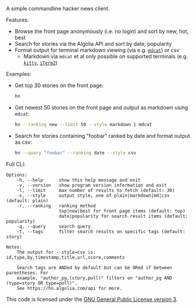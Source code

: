 A simple commandline hacker news client.

Features:
* Browse the front page anonymously (i.e. no login) and sort by new, hot, best
* Search for stories via the Algolia API and sort by date, popularity
* Format output for terminal markdown viewing (via e.g. [`mdcat`](https://github.com/swsnr/mdcat)) or csv
    * Markdown via `mdcat` et al only possible on supported terminals (e.g. [`kitty`](https://sw.kovidgoyal.net/kitty/), [`iTerm2`](https://iterm2.com/))

Examples:
* Get top 30 stories on the front page:

  ```sh
  hn
  ```
  
* Get newest 50 stories on the front page and output as markdown using `mdcat`:

  ```sh
  hn --ranking new --limit 50 --style markdown | mdcat
  ```
  
* Search for stories containing "foobar" ranked by date and format output as csv:

  ```sh
  hn --query "foobar" --ranking date --style csv
  ```

Full CLI:
```
Options:
    -h, --help      show this help message and exit
    -v, --version   show program version information and exit
    -l, --limit     max number of results to fetch (default: 30)
    -s, --style     output style, one of plain|markdown|md|csv (default: plain)
    -r, --ranking   ranking method
                    top|new|best for front page items (default: top)
                    date|popularity for search result items (default: popularity)
    -q, --query     search query
    -t, --tags      filter search results on specific tags (default: story)

Notes:
    The output for --style=csv is: id,type,by,timestamp,title,url,score,comments

    Search tags are ANDed by default but can be ORed if between parentheses. For
    example, "author_pg,(story,poll)" filters on "author_pg AND (type=story OR type=poll)".
    See https://hn.algolia.com/api for more.
```

This code is licensed under the [GNU General Public License version 3](https://www.gnu.org/licenses/gpl-3.0.en.html).
